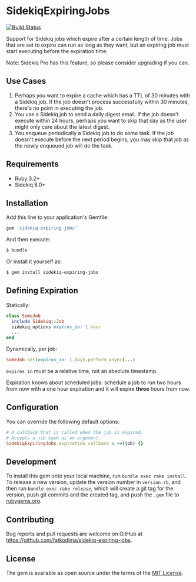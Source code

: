 # SidekiqExpiringJobs

[![Build Status](https://github.com/fatkodima/sidekiq-expiring-jobs/actions/workflows/ci.yml/badge.svg?branch=master)](https://github.com/fatkodima/sidekiq-expiring-jobs/actions/workflows/ci.yml)

Support for Sidekiq jobs which expire after a certain length of time.
Jobs that are set to expire can run as long as they want, but an expiring job must start executing before the expiration time.

Note: Sidekiq Pro has this feature, so please consider upgrading if you can.

## Use Cases

1. Perhaps you want to expire a cache which has a TTL of 30 minutes with a Sidekiq job. If the job doesn't process successfully within 30 minutes, there's no point in executing the job.
2. You use a Sidekiq job to send a daily digest email. If the job doesn't execute within 24 hours, perhaps you want to skip that day as the user might only care about the latest digest.
3. You enqueue periodically a Sidekiq job to do some task. If the job doesn't execute before the next period begins, you may skip that job as the newly enqueued job will do the task.

## Requirements

- Ruby 3.2+
- Sidekiq 8.0+

## Installation

Add this line to your application's Gemfile:

```ruby
gem 'sidekiq-expiring-jobs'
```

And then execute:

```sh
$ bundle
```

Or install it yourself as:

```sh
$ gem install sidekiq-expiring-jobs
```

## Defining Expiration

Statically:

```ruby
class SomeJob
  include Sidekiq::Job
  sidekiq_options expires_in: 1.hour
  ...
end
```

Dynamically, per job:

```ruby
SomeJob.set(expires_in: 1.day).perform_async(...)
```

`expires_in` must be a relative time, not an absolute timestamp.

Expiration knows about scheduled jobs: schedule a job to run two hours from now with a one hour expiration and it will expire **three** hours from now.

## Configuration

You can override the following default options:

```ruby
# A callback that is called when the job is expired.
# Accepts a job hash as an argument.
SidekiqExpiringJobs.expiration_callback = ->(job) {}
```

## Development

To install this gem onto your local machine, run `bundle exec rake install`. To release a new version, update the version number in `version.rb`, and then run `bundle exec rake release`, which will create a git tag for the version, push git commits and the created tag, and push the `.gem` file to [rubygems.org](https://rubygems.org).

## Contributing

Bug reports and pull requests are welcome on GitHub at https://github.com/fatkodima/sidekiq-expiring-jobs.

## License

The gem is available as open source under the terms of the [MIT License](https://opensource.org/licenses/MIT).
